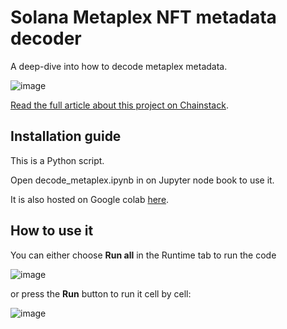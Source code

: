 # Solana Metaplex NFT metadata decoder

A deep-dive into how to decode metaplex metadata.

![image](https://chainstack.com/wp-content/uploads/2022/06/Solana-metaplex-2048x1084.png)

[Read the full article about this project on Chainstack](https://chainstack.com/the-mystery-of-solana-metaplex-nft-metadata-encoding/).

## Installation guide

This is a Python script.

Open decode_metaplex.ipynb in on Jupyter node book to use it.

It is also hosted on Google colab [here](https://colab.research.google.com/drive/1NtT-xUL0XPtm4BQI9A7o6V7PvYtBnnlC?usp=sharing).

## How to use it

You can either choose **Run all** in the Runtime tab to run the code 

![image](https://chainstack.com/wp-content/uploads/2022/06/image-35-1024x461.png)

or press the **Run** button to run it cell by cell:

![image](https://chainstack.com/wp-content/uploads/2022/06/image-36-768x553.png)
